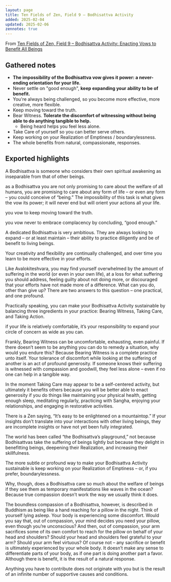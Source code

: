 ```yaml
---
layout: page
title: Ten Fields of Zen, Field 9 – Bodhisattva Activity
added: 2025-02-04
updated: 2025-02-06
zennotes: true
---
```


From [Ten Fields of Zen, Field 9 – Bodhisattva Activity: Enacting Vows to Benefit All Beings](https://zenstudiespodcast.com/bodhisattva-activity-ten-fields/)

## Gathered notes

- **The impossibility of the Bodhisattva vow gives it power: a never-ending orientation for your life.**
- Never settle on "good enough", **keep expanding your ability to be of benefit.**
- You're always being challenged, so you become more effective, more creative, more flexible.
- Keep moving toward the truth.
- Bear Witness. **Tolerate the discomfort of witnessing without being able to do anything tangible to help.**
    - Being heard helps you feel less alone.
- Take Care of yourself so you can better serve others.
- Keep working on your Realization of Emptiness / boundarylessness.
- The whole benefits from natural, compassionate, responses.

## Exported highlights

A Bodhisattva is someone who considers their own spiritual awakening as inseparable from that of other beings.

as a Bodhisattva you are not only promising to care about the welfare of all humans, you are promising to care about any form of life – or even any form – you could conceive of “being.” The impossibility of this task is what gives the vow its power; it will never end but will orient your actions all your life.

you vow to keep moving toward the truth. 

you vow never to embrace complacency by concluding, “good enough.” 

A dedicated Bodhisattva is very ambitious. They are always looking to expand – or at least maintain – their ability to practice diligently and be of benefit to living beings. 

Your creativity and flexibility are continually challenged, and over time you learn to be more effective in your efforts.

Like Avalokiteshvara, you may find yourself overwhelmed by the amount of suffering in the world (or even in your own life), at a loss for what suffering you should address, feeling guilty about not doing more, or discouraged that your efforts have not made more of a difference. What can you do, other than give up? There are two answers to this question – one practical, and one profound.

Practically speaking, you can make your Bodhisattva Activity sustainable by balancing three ingredients in your practice: Bearing Witness, Taking Care, and Taking Action.

if your life is relatively comfortable, it’s your responsibility to expand your circle of concern as wide as you can. 

Frankly, Bearing Witness can be uncomfortable, exhausting, even painful. If there doesn’t seem to be anything you can do to remedy a situation, why would you endure this? Because Bearing Witness is a complete practice unto itself. Your tolerance of discomfort while looking at the suffering of another is an act of profound generosity. If someone knows their suffering is witnessed with compassion and goodwill, they feel less alone – even if no one can help in a tangible way. 

In the moment Taking Care may appear to be a self-centered activity, but ultimately it benefits others because you will be better able to enact generosity if you do things like maintaining your physical health, getting enough sleep, meditating regularly, practicing with Sangha, enjoying your relationships, and engaging in restorative activities.

There is a Zen saying, “It’s easy to be enlightened on a mountaintop.” If your insights don’t translate into your interactions with other living beings, they are incomplete insights or have not yet been fully integrated.

The world has been called “the Bodhisattva’s playground,” not because Bodhisattvas take the suffering of beings lightly but because they delight in benefitting beings, deepening their Realization, and increasing their skillfulness.

The more subtle or profound way to make your Bodhisattva Activity sustainable is keep working on your Realization of Emptiness – or, if you prefer, boundarylessness.

Why, though, does a Bodhisattva care so much about the welfare of beings if they see them as temporary manifestations like waves in the ocean? Because true compassion doesn’t work the way we usually think it does. 

The boundless compassion of a Bodhisattva, however, is described in Buddhism as being like a hand reaching for a pillow in the night. Think of yourself lying asleep. Your body is experiencing some discomfort. Would you say that, out of compassion, your mind decides you need your pillow, even though you’re unconscious? And then, out of compassion, your arm sacrifices some of its own comfort to reach for the pillow on behalf of your head and shoulders? Should your head and shoulders feel grateful to your arm? Should your arm feel virtuous? Of course not – any sacrifice or benefit is ultimately experienced by your whole body. It doesn’t make any sense to differentiate parts of your body, as if one part is doing another part a favor. Although there is benefit, it is the result of a natural response.

Anything you have to contribute does not originate with you but is the result of an infinite number of supportive causes and conditions. 
